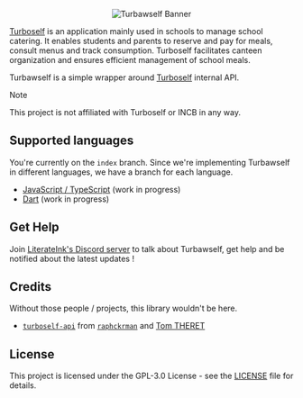 <p align="center">
  <picture>
    <img alt="Turbawself Banner" src="">
  </picture>
</p>

[Turboself](https://www.turboself.fr/) is an application mainly used in schools to manage school catering. It enables students and parents to reserve and pay for meals, consult menus and track consumption. Turboself facilitates canteen organization and ensures efficient management of school meals.

Turbawself is a simple wrapper around [Turboself](https://www.turboself.fr/) internal API.

> [!NOTE]
> This project is not affiliated with Turboself or INCB in any way.

## Supported languages

You're currently on the `index` branch.
Since we're implementing Turbawself in different languages, we have a branch for each language.

- [JavaScript / TypeScript](https://github.com/LiterateInk/Turbawself/tree/js) (work in progress)
- [Dart](https://github.com/LiterateInk/Turbawself/tree/dart) (work in progress)

## Get Help

Join [LiterateInk's Discord server](https://literate.ink/discord) to talk about Turbawself, get help and be notified about the latest updates !

## Credits

Without those people / projects, this library wouldn't be here.

- [`turboself-api`](https://github.com/raphckrman/turboself-api) from [`raphckrman`](https://github.com/raphckrman) and [Tom THERET](https://github.com/tom-theret)

## License

This project is licensed under the GPL-3.0 License - see the [LICENSE](LICENSE) file for details.